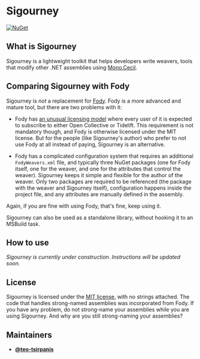 # Sigourney

[![NuGet](https://img.shields.io/nuget/v/Sigourney)](https://nuget.org/packages/Sigourney)

## What is Sigourney

Sigourney is a lightweight toolkit that helps developers write weavers, tools that modify other .NET assemblies using [Mono.Cecil](https://github.com/jbevain/cecil).

## Comparing Sigourney with Fody

Sigourney is _not_ a replacement for [Fody](https://github.com/Fody/Fody). Fody is a more advanced and mature tool, but there are two problems with it:

* Fody has [an unusual licensing model](https://github.com/Fody/Home/blob/master/pages/licensing-patron-faq.md) where every user of it is expected to subscribe to either Open Collective or Tidelift. This requirement is not mandatory though, and Fody is otherwise licensed under the MIT license. But for the people (like Sigourney's author) who prefer to not use Fody at all instead of paying, Sigourney is an alternative.

* Fody has a complicated configuration system that requires an additional `FodyWeavers.xml` file, and typically three NuGet packages (one for Fody itself, one for the weaver, and one for the attributes that control the weaver). Sigourney keeps it simple and flexible for the author of the weaver. Only two packages are required to be referenced (the package with the weaver and Sigourney itself), configuration happens inside the project file, and any attributes are manually defined in the assembly.

Again, if you are fine with using Fody, that's fine, keep using it.

Sigourney can also be used as a standalone library, without hooking it to an MSBuild task.

## How to use

_Sigourney is currently under construction. Instructions will be updated soon._

## License

Sigourney is licensed under the [MIT license](https://opensource.org/licenses/MIT), with no strings attached. The code that handles strong-named assemblies was incorporated from Fody. If you have any problem, do not strong-name your assemblies while you are using Sigourney. And why are you still strong-naming your assemblies?

## Maintainers

* [__@teo-tsirpanis__](https://github.com/teo-tsirpanis)
